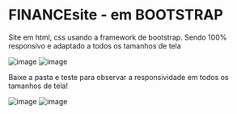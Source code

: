 # FINANCEsite - em BOOTSTRAP
Site em html, css usando a framework de bootstrap. Sendo 100% responsivo e adaptado a todos os tamanhos de tela


![image](https://user-images.githubusercontent.com/107360437/221034250-27443155-4083-4f69-b1be-fb351ade3e84.png)
![image](https://user-images.githubusercontent.com/107360437/221034315-592b2aac-5387-4f65-a713-0142808e558d.png)


Baixe a pasta e teste para observar a responsividade em todos os tamanhos de tela!


![image](https://user-images.githubusercontent.com/107360437/221034744-e142e402-49b8-40d0-b5fe-8b4f51d1f2f5.png)
![image](https://user-images.githubusercontent.com/107360437/221034828-400de876-86c0-4a2e-8c3e-9f0c73afaeee.png)

